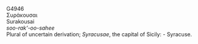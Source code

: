 <body>
  <p>G4946<br>  Συράκουσαι  <br> Surakousai  <br><i>soo-rak‘-oo-sahee </i><br>Plural of uncertain derivation; <i>Syracusae</i>, the capital of Sicily: - Syracuse.<br></p>
 </body>